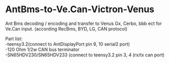 # AntBms-to-Ve.Can-Victron-Venus
Ant Bms decoding / encoding and transfer to Venus Gx, Cerbo, bbb ect for Ve.Can input. (according RecBms, BYD, LG, CAN protocol)

Part list:                                                                                                                         
-teensy3.2(connect to AntDisplayPort pin 9, 10 serial2 port)                                                                       
-120 Ohm 1/2w CAN bus terminator                                                                                                   
-SN65HDV230/SN65HDV233 (connect to teensy3.2 pin 3, 4 (rx/tx can port)                                                                                                                                                                                               
